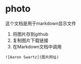 # photo
这个文档是用于markdown显示文件
1. 将图片存到github  
2. 复制图片下载链接  
3. 在Markdown文档中调用
```
![Aaron Swartz](图片网址)
```
